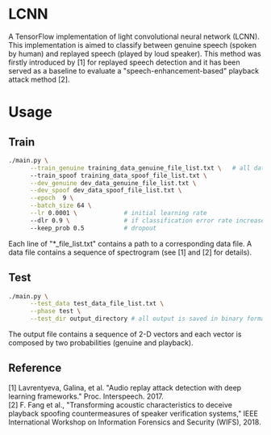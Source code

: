 # LCNN
A TensorFlow implementation of light convolutional neural network (LCNN).<br>
This implementation is aimed to classify between genuine speech (spoken by human) and replayed speech (played by loud speaker). This method was firstly introduced by [1] for replayed speech detection and it has been served as a baseline to evaluate a "speech-enhancement-based" playback attack method [2].


# Usage
## Train
```bash
./main.py \
	  --train_genuine training_data_genuine_file_list.txt \   # all data should be saved as binary format with float type
	  --train_spoof training_data_spoof_file_list.txt \
	  --dev_genuine dev_data_genuine_file_list.txt \
	  --dev_spoof dev_data_spoof_file_list.txt \
	  --epoch  9 \
	  --batch_size 64 \
	  --lr 0.0001 \             # initial learning rate
	  --dlr 0.9 \               # if classification error rate increases, lr will be decreased by this rate
	  --keep_prob 0.5           # dropout
```

Each line of "*_file_list.txt" contains a path to a corresponding data file. A data file contains a sequence of spectrogram (see [1] and [2] for details).

## Test
```bash
./main.py \
	  --test_data test_data_file_list.txt \
	  --phase test \
	  --test_dir output_directory # all output is saved in binary format with float type
```

The output file contains a sequence of 2-D vectors and each vector is composed by two probabilities (genuine and playback).

## Reference
[1] Lavrentyeva, Galina, et al. "Audio replay attack detection with deep learning frameworks." Proc. Interspeech. 2017.<br>
[2] F. Fang et al., "Transforming acoustic characteristics to deceive playback spoofing countermeasures of speaker verification systems," IEEE International Workshop on Information Forensics and Security (WIFS), 2018.
